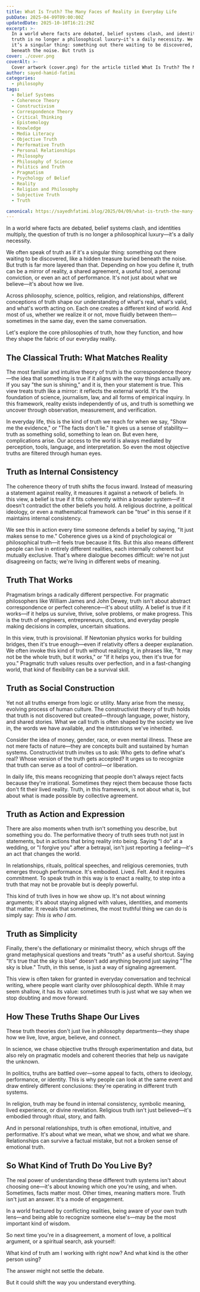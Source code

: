 ```yaml
---
title: What Is Truth? The Many Faces of Reality in Everyday Life
pubDate: 2025-04-09T09:00:00Z
updatedDate: 2025-10-10T16:21:29Z
excerpt: >-
  In a world where facts are debated, belief systems clash, and identities multiply, the question of
  truth is no longer a philosophical luxury—it’s a daily necessity. We often speak of truth as if
  it’s a singular thing: something out there waiting to be discovered, like a hidden treasure buried
  beneath the noise. But truth is
cover: ./cover.png
coverAlt: >-
  Cover artwork (cover.png) for the article titled What Is Truth? The Many Faces of Reality in Everyday Life.
author: sayed-hamid-fatimi
categories:
  - philosophy
tags:
  - Belief Systems
  - Coherence Theory
  - Constructivism
  - Correspondence Theory
  - Critical Thinking
  - Epistemology
  - Knowledge
  - Media Literacy
  - Objective Truth
  - Performative Truth
  - Personal Relationships
  - Philosophy
  - Philosophy of Science
  - Politics and Truth
  - Pragmatism
  - Psychology of Belief
  - Reality
  - Religion and Philosophy
  - Subjective Truth
  - Truth

canonical: https://sayedhfatimi.blog/2025/04/09/what-is-truth-the-many-faces-of-reality-in-everyday-life/
---
```


In a world where facts are debated, belief systems clash, and identities multiply, the question of truth is no longer a philosophical luxury—it's a daily necessity.

We often speak of truth as if it's a singular thing: something out there waiting to be discovered, like a hidden treasure buried beneath the noise. But truth is far more layered than that. Depending on how you define it, truth can be a mirror of reality, a shared agreement, a useful tool, a personal conviction, or even an act of performance. It's not just about what we believe—it's about how we live.

Across philosophy, science, politics, religion, and relationships, different conceptions of truth shape our understanding of what's real, what's valid, and what's worth acting on. Each one creates a different kind of world. And most of us, whether we realize it or not, move fluidly between them—sometimes in the same day, even the same conversation.

Let's explore the core philosophies of truth, how they function, and how they shape the fabric of our everyday reality.

## The Classical Truth: What Matches Reality

The most familiar and intuitive theory of truth is the correspondence theory—the idea that something is true if it aligns with the way things actually are. If you say "the sun is shining," and it is, then your statement is true. This view treats truth like a mirror: it reflects the external world. It's the foundation of science, journalism, law, and all forms of empirical inquiry. In this framework, reality exists independently of us, and truth is something we uncover through observation, measurement, and verification.

In everyday life, this is the kind of truth we reach for when we say, "Show me the evidence," or "The facts don't lie." It gives us a sense of stability—truth as something solid, something to lean on. But even here, complications arise. Our access to the world is always mediated by perception, tools, language, and interpretation. So even the most objective truths are filtered through human eyes.

## Truth as Internal Consistency

The coherence theory of truth shifts the focus inward. Instead of measuring a statement against reality, it measures it against a network of beliefs. In this view, a belief is true if it fits coherently within a broader system—if it doesn't contradict the other beliefs you hold. A religious doctrine, a political ideology, or even a mathematical framework can be "true" in this sense if it maintains internal consistency.

We see this in action every time someone defends a belief by saying, "It just makes sense to me." Coherence gives us a kind of psychological or philosophical truth—it feels true because it fits. But this also means different people can live in entirely different realities, each internally coherent but mutually exclusive. That's where dialogue becomes difficult: we're not just disagreeing on facts; we're living in different webs of meaning.

## Truth That Works

Pragmatism brings a radically different perspective. For pragmatic philosophers like William James and John Dewey, truth isn't about abstract correspondence or perfect coherence—it's about utility. A belief is true if it works—if it helps us survive, thrive, solve problems, or make progress. This is the truth of engineers, entrepreneurs, doctors, and everyday people making decisions in complex, uncertain situations.

In this view, truth is provisional. If Newtonian physics works for building bridges, then it's true enough—even if relativity offers a deeper explanation. We often invoke this kind of truth without realizing it, in phrases like, "It may not be the whole truth, but it works," or "If it helps you, then it's true for you." Pragmatic truth values results over perfection, and in a fast-changing world, that kind of flexibility can be a survival skill.

## Truth as Social Construction

Yet not all truths emerge from logic or utility. Many arise from the messy, evolving process of human culture. The constructivist theory of truth holds that truth is not discovered but created—through language, power, history, and shared stories. What we call truth is often shaped by the society we live in, the words we have available, and the institutions we've inherited.

Consider the idea of money, gender, race, or even mental illness. These are not mere facts of nature—they are concepts built and sustained by human systems. Constructivist truth invites us to ask: Who gets to define what's real? Whose version of the truth gets accepted? It urges us to recognize that truth can serve as a tool of control—or liberation.

In daily life, this means recognizing that people don't always reject facts because they're irrational. Sometimes they reject them because those facts don't fit their lived reality. Truth, in this framework, is not about what is, but about what is made possible by collective agreement.

## Truth as Action and Expression

There are also moments when truth isn't something you describe, but something you do. The performative theory of truth sees truth not just in statements, but in actions that bring reality into being. Saying "I do" at a wedding, or "I forgive you" after a betrayal, isn't just reporting a feeling—it's an act that changes the world.

In relationships, rituals, political speeches, and religious ceremonies, truth emerges through performance. It's embodied. Lived. Felt. And it requires commitment. To speak truth in this way is to enact a reality, to step into a truth that may not be provable but is deeply powerful.

This kind of truth lives in how we show up. It's not about winning arguments; it's about staying aligned with values, identities, and moments that matter. It reveals that sometimes, the most truthful thing we can do is simply say: *This is who I am.*

## Truth as Simplicity

Finally, there's the deflationary or minimalist theory, which shrugs off the grand metaphysical questions and treats "truth" as a useful shortcut. Saying "It's true that the sky is blue" doesn't add anything beyond just saying "The sky is blue." Truth, in this sense, is just a way of signaling agreement.

This view is often taken for granted in everyday conversation and technical writing, where people want clarity over philosophical depth. While it may seem shallow, it has its value: sometimes truth is just what we say when we stop doubting and move forward.

## How These Truths Shape Our Lives

These truth theories don't just live in philosophy departments—they shape how we live, love, argue, believe, and connect.

In science, we chase objective truths through experimentation and data, but also rely on pragmatic models and coherent theories that help us navigate the unknown.

In politics, truths are battled over—some appeal to facts, others to ideology, performance, or identity. This is why people can look at the same event and draw entirely different conclusions: they're operating in different truth systems.

In religion, truth may be found in internal consistency, symbolic meaning, lived experience, or divine revelation. Religious truth isn't just believed—it's embodied through ritual, story, and faith.

And in personal relationships, truth is often emotional, intuitive, and performative. It's about what we mean, what we show, and what we share. Relationships can survive a factual mistake, but not a broken sense of emotional truth.

## So What Kind of Truth Do You Live By?

The real power of understanding these different truth systems isn't about choosing one—it's about knowing which one you're using, and when. Sometimes, facts matter most. Other times, meaning matters more. Truth isn't just an answer. It's a mode of engagement.

In a world fractured by conflicting realities, being aware of your own truth lens—and being able to recognize someone else's—may be the most important kind of wisdom.

So next time you're in a disagreement, a moment of love, a political argument, or a spiritual search, ask yourself:

What kind of truth am I working with right now? And what kind is the other person using?

The answer might not settle the debate.

But it could shift the way you understand everything.
